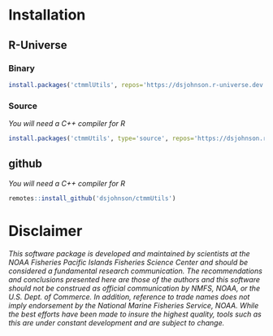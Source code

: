 <!-- README.md is generated from README.Rmd. Please edit that file -->

# Installation

## R-Universe

### Binary

``` r
install.packages('ctmmlUtils', repos='https://dsjohnson.r-universe.dev')
```

### Source

*You will need a C++ compiler for R*

``` r
install.packages('ctmmUtils', type='source', repos='https://dsjohnson.r-universe.dev')
```

## github

*You will need a C++ compiler for R*

``` r
remotes::install_github('dsjohnson/ctmmUtils')
```

# Disclaimer

*This software package is developed and maintained by scientists at the
NOAA Fisheries Pacific Islands Fisheries Science Center and should be
considered a fundamental research communication. The recommendations and
conclusions presented here are those of the authors and this software
should not be construed as official communication by NMFS, NOAA, or the
U.S. Dept. of Commerce. In addition, reference to trade names does not
imply endorsement by the National Marine Fisheries Service, NOAA. While
the best efforts have been made to insure the highest quality, tools
such as this are under constant development and are subject to change.*
